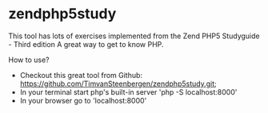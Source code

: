 # zendphp5study
This tool has lots of exercises implemented from the Zend PHP5 Studyguide - Third edition
A great way to get to know PHP.

How to use? 
- Checkout this great tool from Github: https://github.com/TimvanSteenbergen/zendphp5study.git;
- In your terminal start php's built-in server 'php -S localhost:8000'
- In your browser go to 'localhost:8000'

